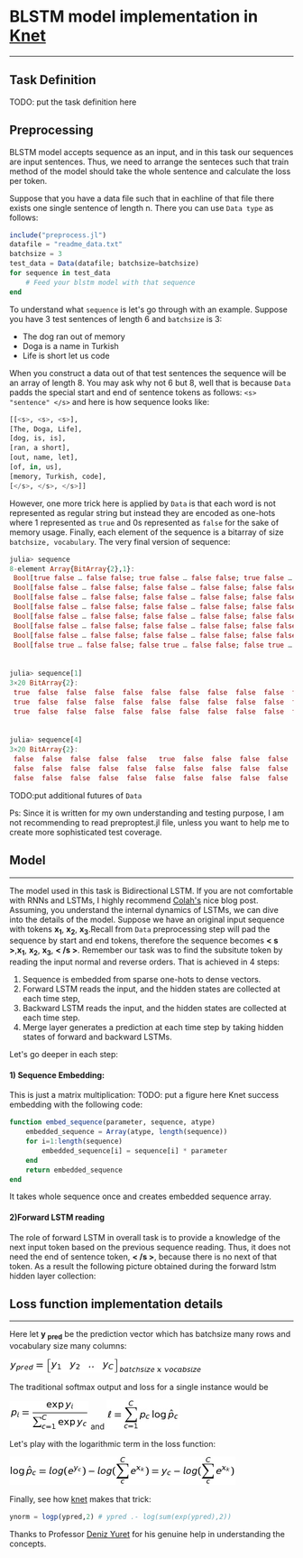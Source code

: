 # BLSTM model implementation in [Knet](https://github.com/denizyuret/Knet.jl)
---
## Task Definition
TODO: put the task definition here
## Preprocessing
BLSTM model accepts sequence as an input, and in this task our sequences are input sentences. Thus, we need to arrange the senteces such that train method of the model should take the whole sentence and calculate the loss per token.

Suppose that you have a data file such that in eachline of that file there exists one single sentence of length n. There you can use `Data type` as follows:
```Julia
include("preprocess.jl")
datafile = "readme_data.txt"
batchsize = 3
test_data = Data(datafile; batchsize=batchsize)
for sequence in test_data
	# Feed your blstm model with that sequence
end 
```
To understand what ```sequence``` is let's go through with an example. Suppose you have 3 test sentences of length 6 and ```batchsize``` is 3:
- The dog ran out of memory
- Doga is a name in Turkish
- Life is short let us code

When you construct a data out of that test sentences the sequence will be an array of length 8. You may ask why not 6 but 8, well that is because `Data` padds the special start and end of sentence tokens as follows: `<s> "sentence" </s>` and here is how sequence looks like:
```Julia
[[<s>, <s>, <s>],
[The, Doga, Life],
[dog, is, is],
[ran, a short],
[out, name, let],
[of, in, us],
[memory, Turkish, code], 
[</s>, </s>, </s>]]
```
However, one more trick here is applied by `Data` is that each word is not represented as regular string but instead they are encoded as one-hots where 1 represented as `true` and 0s represented as `false` for the sake of memory usage. Finally, each element of the sequence is a bitarray of size `batchsize, vocabulary`. The very final version of sequence:

```Julia
julia> sequence
8-element Array{BitArray{2},1}:
 Bool[true false … false false; true false … false false; true false … false false]
 Bool[false false … false false; false false … false false; false false … false false]
 Bool[false false … false false; false false … false false; false false … false false]
 Bool[false false … false false; false false … false false; false false … false false]
 Bool[false false … false false; false false … false false; false false … false false]
 Bool[false false … false false; false false … false false; false false … true false]
 Bool[false false … false false; false false … false false; false false … false true]
 Bool[false true … false false; false true … false false; false true … false false]
 

julia> sequence[1]
3×20 BitArray{2}:
 true  false  false  false  false  false  false  false  false  false  false  false  false  false  false  false  false  false  false  false
 true  false  false  false  false  false  false  false  false  false  false  false  false  false  false  false  false  false  false  false
 true  false  false  false  false  false  false  false  false  false  false  false  false  false  false  false  false  false  false  false
 

julia> sequence[4]
3×20 BitArray{2}:
 false  false  false  false  false   true  false  false  false  false  false  false  false  false  false  false  false  false  false  false
 false  false  false  false  false  false  false  false  false  false  false   true  false  false  false  false  false  false  false  false
 false  false  false  false  false  false  false  false  false  false  false  false  false  false  false  false   true  false  false  false
```

TODO:put additional futures of ```Data```

Ps: Since it is written for my own understanding and testing purpose, I am not recommending to read preproptest.jl file, unless you want to help me to create more sophisticated test coverage.

## Model
---
The model used in this task is Bidirectional LSTM. If you are not comfortable with RNNs and LSTMs, I highly recommend [Colah's](http://colah.github.io/posts/2015-08-Understanding-LSTMs/) nice blog post.
Assuming, you understand the internal dynamics of LSTMs, we can dive into the details of the model. 
Suppose we have an original input sequence with tokens **x<sub>1</sub>**, **x<sub>2</sub>**, **x<sub>3</sub>**.Recall from ```Data```  preprocessing step will  pad the sequence by start and end tokens, therefore the sequence becomes  **< s >**,**x<sub>1</sub>**, **x<sub>2</sub>**, **x<sub>3</sub>**, **< /s >**.
Remember our task was to find the subsitute token by reading the input normal and reverse orders. That is achieved in 4 steps:

1)  Sequence is embedded from sparse one-hots to dense vectors.
2)  Forward LSTM reads the input, and the hidden states are collected at each time step,
3)  Backward LSTM reads the input, and the hidden states are collected at each time step.
4)  Merge layer generates a prediction at each time step by taking hidden states of forward and backward LSTMs.

Let's go deeper in each step:
#### 1) **Sequence Embedding:** 
This is just a matrix multiplication:
TODO: put a figure here
Knet success embedding with the following code:
```Julia
function embed_sequence(parameter, sequence, atype)
    embedded_sequence = Array(atype, length(sequence))
    for i=1:length(sequence)
        embedded_sequence[i] = sequence[i] * parameter
    end
    return embedded_sequence
end
```
It takes whole sequence once and creates embedded sequence array.

#### 2)**Forward LSTM reading**
The role of forward LSTM in overall task is to provide a knowledge of the next input token based on the previous sequence reading. Thus, it does not need the end of sentence token, **< /s >**, because there is no next of that token. As a result the following picture obtained during the forward lstm hidden layer collection:




## Loss function implementation details
---
Here let **y <sub>pred</sub>**  be the prediction vector which has batchsize many rows and vocabulary size many columns:

![equation](https://github.com/kirnap/bilstm-in-Knet8/blob/master/img/ypred.png)

The traditional softmax output and loss for a single instance would be

![equation](https://github.com/kirnap/bilstm-in-Knet8/blob/master/img/softmax_output.jpg)   and   ![equation](https://github.com/kirnap/bilstm-in-Knet8/blob/master/img/loss.jpg)

Let's play with the logarithmic term in the loss function:

![equation](https://github.com/kirnap/bilstm-in-Knet8/blob/master/img/logp_trick_final.jpg)

Finally, see how [knet](https://github.com/denizyuret/Knet.jl) makes that trick:
```Julia
ynorm = logp(ypred,2) # ypred .- log(sum(exp(ypred),2))
```

Thanks to Professor [Deniz Yuret](http://www.denizyuret.com/) for his genuine help in understanding the concepts.


